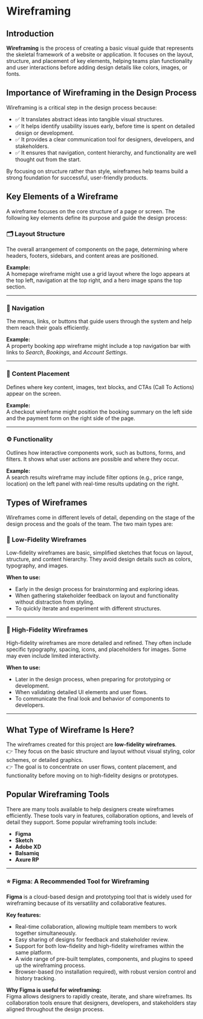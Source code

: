 # Wireframing

## Introduction

**Wireframing** is the process of creating a basic visual guide that represents the skeletal framework of a website or application. It focuses on the layout, structure, and placement of key elements, helping teams plan functionality and user interactions before adding design details like colors, images, or fonts.

## Importance of Wireframing in the Design Process

Wireframing is a critical step in the design process because:
- ✅ It translates abstract ideas into tangible visual structures.
- ✅ It helps identify usability issues early, before time is spent on detailed design or development.
- ✅ It provides a clear communication tool for designers, developers, and stakeholders.
- ✅ It ensures that navigation, content hierarchy, and functionality are well thought out from the start.

By focusing on structure rather than style, wireframes help teams build a strong foundation for successful, user-friendly products.
## Key Elements of a Wireframe

A wireframe focuses on the core structure of a page or screen. The following key elements define its purpose and guide the design process:

### 🗂️ Layout Structure
The overall arrangement of components on the page, determining where headers, footers, sidebars, and content areas are positioned.

**Example:**  
A homepage wireframe might use a grid layout where the logo appears at the top left, navigation at the top right, and a hero image spans the top section.

---

### 🧭 Navigation
The menus, links, or buttons that guide users through the system and help them reach their goals efficiently.

**Example:**  
A property booking app wireframe might include a top navigation bar with links to *Search*, *Bookings*, and *Account Settings*.

---

### 📝 Content Placement
Defines where key content, images, text blocks, and CTAs (Call To Actions) appear on the screen.

**Example:**  
A checkout wireframe might position the booking summary on the left side and the payment form on the right side of the page.

---

### ⚙️ Functionality
Outlines how interactive components work, such as buttons, forms, and filters. It shows what user actions are possible and where they occur.

**Example:**  
A search results wireframe may include filter options (e.g., price range, location) on the left panel with real-time results updating on the right.
## Types of Wireframes

Wireframes come in different levels of detail, depending on the stage of the design process and the goals of the team. The two main types are:

### 📝 Low-Fidelity Wireframes
Low-fidelity wireframes are basic, simplified sketches that focus on layout, structure, and content hierarchy. They avoid design details such as colors, typography, and images.

**When to use:**  
- Early in the design process for brainstorming and exploring ideas.  
- When gathering stakeholder feedback on layout and functionality without distraction from styling.  
- To quickly iterate and experiment with different structures.

---

### 🎨 High-Fidelity Wireframes
High-fidelity wireframes are more detailed and refined. They often include specific typography, spacing, icons, and placeholders for images. Some may even include limited interactivity.

**When to use:**  
- Later in the design process, when preparing for prototyping or development.  
- When validating detailed UI elements and user flows.  
- To communicate the final look and behavior of components to developers.

---

## What Type of Wireframe Is Here?

The wireframes created for this project are **low-fidelity wireframes**.  
👉 They focus on the basic structure and layout without visual styling, color schemes, or detailed graphics.  
👉 The goal is to concentrate on user flows, content placement, and functionality before moving on to high-fidelity designs or prototypes.
## Popular Wireframing Tools

There are many tools available to help designers create wireframes efficiently. These tools vary in features, collaboration options, and levels of detail they support. Some popular wireframing tools include:

- **Figma**  
- **Sketch**  
- **Adobe XD**  
- **Balsamiq**  
- **Axure RP**

---

### ⭐ Figma: A Recommended Tool for Wireframing

**Figma** is a cloud-based design and prototyping tool that is widely used for wireframing because of its versatility and collaborative features.

**Key features:**
- Real-time collaboration, allowing multiple team members to work together simultaneously.
- Easy sharing of designs for feedback and stakeholder review.
- Support for both low-fidelity and high-fidelity wireframes within the same platform.
- A wide range of pre-built templates, components, and plugins to speed up the wireframing process.
- Browser-based (no installation required), with robust version control and history tracking.

**Why Figma is useful for wireframing:**  
Figma allows designers to rapidly create, iterate, and share wireframes. Its collaboration tools ensure that designers, developers, and stakeholders stay aligned throughout the design process.






